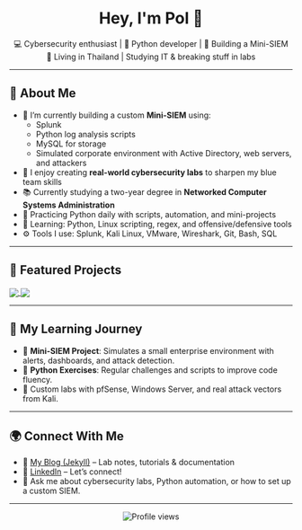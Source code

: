 <!-- GitHub Profile README -->

<h1 align="center">Hey, I'm Pol 👋</h1>
<p align="center">
  💻 Cybersecurity enthusiast | 🐍 Python developer | 🔐 Building a Mini-SIEM<br>
  🥊 Living in Thailand | Studying IT & breaking stuff in labs
</p>

---

## 🧠 About Me

- 💼 I’m currently building a custom **Mini-SIEM** using:
  - Splunk
  - Python log analysis scripts
  - MySQL for storage
  - Simulated corporate environment with Active Directory, web servers, and attackers
- 🧪 I enjoy creating **real-world cybersecurity labs** to sharpen my blue team skills
- 📚 Currently studying a two-year degree in **Networked Computer Systems Administration**
- 🐍 Practicing Python daily with scripts, automation, and mini-projects
- 🌱 Learning: Python, Linux scripting, regex, and offensive/defensive tools
- ⚙️ Tools I use: Splunk, Kali Linux, VMware, Wireshark, Git, Bash, SQL

---

## 🧰 Featured Projects

<p align="left">
  <a href="https://pwnedbyp.github.io/Mini-SIEM/">
    <img align="center" src="https://github-readme-stats.vercel.app/api/pin/?username=polporta&repo=mini-siem&theme=radical" />
  </a>
  <a href="https://github.com/PwnedByP/Python">
    <img align="center" src="https://github-readme-stats.vercel.app/api/pin/?username=polporta&repo=python-exercises&theme=radical" />
  </a>
</p>

---

## 📖 My Learning Journey

- 🔐 **Mini-SIEM Project**: Simulates a small enterprise environment with alerts, dashboards, and attack detection.
- 🧩 **Python Exercises**: Regular challenges and scripts to improve code fluency.
- 🔧 Custom labs with pfSense, Windows Server, and real attack vectors from Kali.

---

## 🌍 Connect With Me

- 🧾 [My Blog (Jekyll)](https://yourblogurl.com) – Lab notes, tutorials & documentation
- 💼 [LinkedIn](https://www.linkedin.com/in/polporta) – Let’s connect!
- 💬 Ask me about cybersecurity labs, Python automation, or how to set up a custom SIEM.

---

<p align="center">
  <img src="https://komarev.com/ghpvc/?username=polporta&style=flat-square" alt="Profile views" />
</p>
